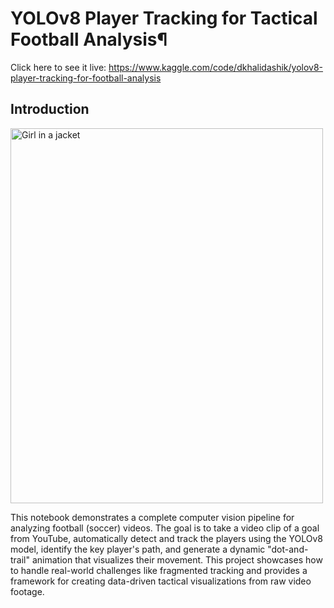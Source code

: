 # YOLOv8 Player Tracking for Tactical Football Analysis¶

Click here to see it live: https://www.kaggle.com/code/dkhalidashik/yolov8-player-tracking-for-football-analysis

## Introduction

<img src="https://i.ytimg.com/vi/9wOVQSxTNbk/maxresdefault.jpg" alt="Girl in a jacket" width="500" height="600">

This notebook demonstrates a complete computer vision pipeline for analyzing football (soccer) videos. The goal is to take a video clip of a goal from YouTube, automatically detect and track the players using the YOLOv8 model, identify the key player's path, and generate a dynamic "dot-and-trail" animation that visualizes their movement. This project showcases how to handle real-world challenges like fragmented tracking and provides a framework for creating data-driven tactical visualizations from raw video footage.

